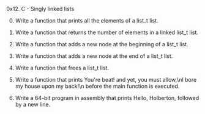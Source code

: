 0x12. C - Singly linked lists

0. Write a function that prints all the elements of a list_t list.

1. Write a function that returns the number of elements in a linked list_t list.

2. Write a function that adds a new node at the beginning of a list_t list.

3. Write a function that adds a new node at the end of a list_t list.

4. Write a function that frees a list_t list.

5. Write a function that prints You're beat! and yet, you must allow,\nI bore my house upon my back!\n before the main function is executed.

6. Write a 64-bit program in assembly that prints Hello, Holberton, followed by a new line.

